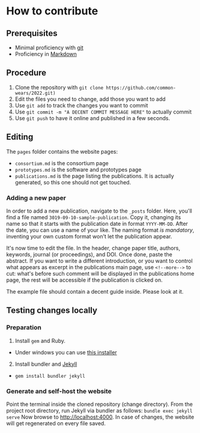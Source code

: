 # How to contribute

## Prerequisites

* Minimal proficiency with [git](https://learnxinyminutes.com/docs/git/)
* Proficiency in [Markdown](https://learnxinyminutes.com/docs/markdown/)

## Procedure

1. Clone the repository with `git clone https://github.com/common-wears/2022.git)`
2. Edit the files you need to change, add those you want to add
3. Use `git add` to track the changes you want to commit
4. Use `git commit -m "A DECENT COMMIT MESSAGE HERE"` to actually commit
5. Use `git push` to have it online and published in a few seconds.

## Editing

The `pages` folder contains the website pages:

* `consortium.md` is the consortium page
* `prototypes.md` is the software and prototypes page
* `publications.md` is the page listing the publications. It is actually generated, so this one should not get touched.

### Adding a new paper

In order to add a new publication, navigate to the `_posts` folder.
Here, you'll find a file named `3019-09-10-sample-publication`.
Copy it, changing its name so that it starts with the publication date in format `YYYY-MM-DD`.
After the date, you can use a name of your like.
The naming format *is mandatory*, inventing your own custom format won't let the publication appear.

It's now time to edit the file. In the header, change paper title, authors, keywords, journal (or proceedings), and DOI.
Once done, paste the abstract.
If you want to write a different introduction, or you want to control what appears as excerpt in the publications main page, use `<!--more-->` to cut: what's before such comment will be displayed in the publications home page, the rest will be accessible if the publication is clicked on.

The example file should contain a decent guide inside.
Please look at it.

## Testing changes locally

### Preparation

1. Install `gem` and Ruby.
  * Under windows you can use [this installer](https://rubyinstaller.org/)
2. Install bundler and [Jekyll](https://jekyllrb.com/)
  * `gem install bundler jekyll`

### Generate and self-host the website

Point the terminal inside the cloned repository (change directory).
From the project root directory, run Jekyll via bundler as follows:
``
bundle exec jekyll serve
``
Now browse to [http://localhost:4000](http://localhost:4000).
In case of changes, the website will get regenerated on every file saved.
